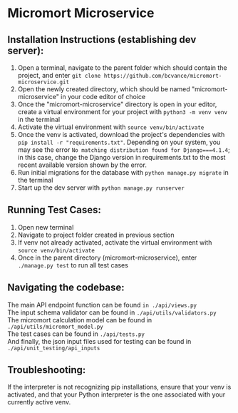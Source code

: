 <h1>Micromort Microservice</h1>


Installation Instructions (establishing dev server):
---------

1. Open a terminal, navigate to the parent folder which should contain the project, and enter ```git clone https://github.com/bcvance/micromort-microservice.git```
2. Open the newly created directory, which should be named "micromort-microservice" in your code editor of choice
3. Once the "micromort-microservice" directory is open in your editor, create a virtual environment for your project with ```python3 -m venv venv``` in the terminal
4. Activate the virtual environment with ```source venv/bin/activate```
5. Once the venv is activated, download the project's dependencies with ```pip install -r "requirements.txt"```. Depending on your system, you may see the error ```No matching distribution found for Django===4.1.4```; in this case, change the Django version in requirements.txt to the most recent available version shown by the error.
6. Run initial migrations for the database with ```python manage.py migrate``` in the terminal
7. Start up the dev server with ```python manage.py runserver```


Running Test Cases:
---------

1. Open new terminal
2. Navigate to project folder created in previous section
3. If venv not already activated, activate the virtual environment with ```source venv/bin/activate```
4. Once in the parent directory (micromort-microservice), enter ```./manage.py test``` to run all test cases



Navigating the codebase:
---------
The main API endpoint function can be found ```in ./api/views.py```    
The input schema validator can be found in ```./api/utils/validators.py```  
The micromort calculation model can be found in ```./api/utils/micromort_model.py```  
The test cases can be found in ```./api/tests.py```  
And finally, the json input files used for testing can be found in ```./api/unit_testing/api_inputs```  

Troubleshooting:
---------
If the interpreter is not recognizing pip installations, ensure that your venv is activated, and that your Python interpreter is the one associated with your currently active venv.



